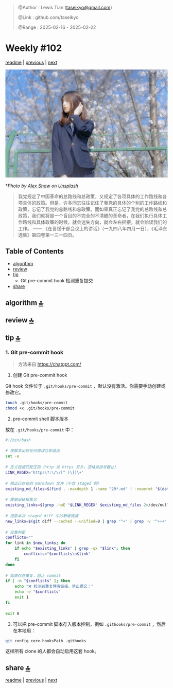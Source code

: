 > @Author  : Lewis Tian (taseikyo@gmail.com)
>
> @Link    : github.com/taseikyo
>
> @Range   : 2025-02-16 - 2025-02-22

# Weekly #102

[readme](../README.md) | [previous](202502W2.md) | [next](202502W4.md)

![](../images/2025/02/alex-shaw-g8sS1Kq7yRI-unsplash.jpg "Weekly #102")

\**Photo by [Alex Shaw](https://unsplash.com/@matt909) on [Unsplash](https://unsplash.com/photos/woman-in-black-coat-standing-near-brown-trees-during-daytime-g8sS1Kq7yRI)*

> 我党规定了中国革命的总路线和总政策，又规定了各项具体的工作路线和各项具体的政策。但是，许多同志往往记住了我党的具体的个别的工作路线和政策，忘记了我党的总路线和总政策。而如果真正忘记了我党的总路线和总政策，我们就将是一个盲目的不完全的不清醒的革命者，在我们执行具体工作路线和具体政策的时候，就会迷失方向，就会左右摇摆，就会贻误我们的工作。 —— 《在晋绥干部会议上的讲话》（一九四八年四月一日），《毛泽东选集》第四卷第一三一四页。

## Table of Contents

- [algorithm](#algorithm-)
- [review](#review-)
- [tip](#tip-)
	- Git pre-commit hook 检测重复提交
- [share](#share-)

## algorithm [🔝](#weekly-102)

## review [🔝](#weekly-102)

## tip [🔝](#weekly-102)

### 1. Git pre-commit hook

> 方法来自 https://chatgpt.com/

1. 创建 Git pre-commit hook

Git hook 文件位于 `.git/hooks/pre-commit` ，默认没有激活。你需要手动创建或修改它。

```bash
touch .git/hooks/pre-commit
chmod +x .git/hooks/pre-commit
```

2. pre-commit shell 脚本版本

放在 `.git/hooks/pre-commit` 中：

```bash
#!/bin/bash

# 使脚本出现任何错误立即退出
set -e

# 定义链接匹配正则（http 或 https 开头，空格或括号截止）
LINK_REGEX='https\?:\/\/[^ )\]]\+'

# 找出已存在的 markdown 文件（不含 staged 的）
existing_md_files=$(find . -maxdepth 1 -name "20*.md" ! -newermt "$(date -I)" | grep -v -Ff <(git diff --cached --name-only))

# 提取旧链接集合
existing_links=$(grep -hoE "$LINK_REGEX" $existing_md_files 2>/dev/null | sort -u)

# 提取本次 staged diff 中的新增链接
new_links=$(git diff --cached --unified=0 | grep '^+' | grep -v '^+++' | grep -oE "$LINK_REGEX" | sort -u)

# 交集判断
conflicts=""
for link in $new_links; do
    if echo "$existing_links" | grep -qx "$link"; then
        conflicts="$conflicts\n$link"
    fi
done

# 如果存在重复，阻止 commit
if [ -n "$conflicts" ]; then
    echo "❌ 检测到重复博客链接，禁止提交："
    echo -e "$conflicts"
    exit 1
fi

exit 0
```

3. 可以把 pre-commit 脚本存入版本控制，例如 `.githooks/pre-commit` ，然后在本地用：

```Bash
git config core.hooksPath .githooks
```

这样所有 clone 的人都会自动启用这套 hook。

## share [🔝](#weekly-102)

[readme](../README.md) | [previous](202502W2.md) | [next](202502W4.md)
